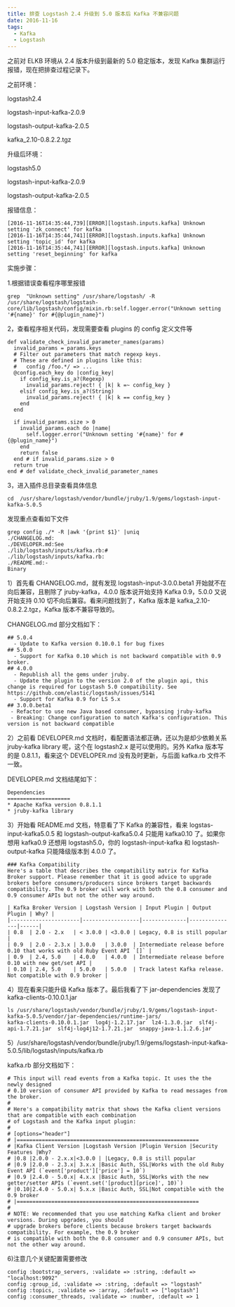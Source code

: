 ```yaml
---
title: 排查 Logstash 2.4 升级到 5.0 版本后 Kafka 不兼容问题
date: 2016-11-16
tags: 
  - Kafka
  - Logstash
---
```


之前对 ELKB 环境从 2.4 版本升级到最新的 5.0 稳定版本，发现 Kafka 集群运行报错，现在把排查过程记录下。

之前环境：

logstash2.4

logstash-input-kafka-2.0.9

logstash-output-kafka-2.0.5

kafka_2.10-0.8.2.2.tgz

升级后环境：

logstash5.0

logstash-input-kafka-2.0.9

logstash-output-kafka-2.0.5

报错信息：

    [2016-11-16T14:35:44,739][ERROR][logstash.inputs.kafka] Unknown setting 'zk_connect' for kafka
    [2016-11-16T14:35:44,741][ERROR][logstash.inputs.kafka] Unknown setting 'topic_id' for kafka
    [2016-11-16T14:35:44,741][ERROR][logstash.inputs.kafka] Unknown setting 'reset_beginning' for kafka

<!--more-->

实施步骤：

1.根据错误查看程序哪里报错

    grep  "Unknown setting" /usr/share/logstash/ -R
    /usr/share/logstash/logstash-core/lib/logstash/config/mixin.rb:self.logger.error("Unknown setting '#{name}' for #{@plugin_name}")

2，查看程序相关代码，发现需要查看 plugins 的 config 定义文件等

    def validate_check_invalid_parameter_names(params)
      invalid_params = params.keys
      # Filter out parameters that match regexp keys.
      # These are defined in plugins like this:
      #   config /foo.*/ => ...
      @config.each_key do |config_key|
        if config_key.is_a?(Regexp)
          invalid_params.reject! { |k| k =~ config_key }
        elsif config_key.is_a?(String)
          invalid_params.reject! { |k| k == config_key }
        end
      end
    
      if invalid_params.size > 0
        invalid_params.each do |name|
          self.logger.error("Unknown setting '#{name}' for #{@plugin_name}")
        end
        return false
      end # if invalid_params.size > 0
      return true
    end # def validate_check_invalid_parameter_names

3，进入插件总目录查看具体信息

    cd  /usr/share/logstash/vendor/bundle/jruby/1.9/gems/logstash-input-kafka-5.0.5

发现重点查看如下文件

    grep config ./* -R |awk '{print $1}' |uniq 
    ./CHANGELOG.md:
    ./DEVELOPER.md:See
    ./lib/logstash/inputs/kafka.rb:#
    ./lib/logstash/inputs/kafka.rb:
    ./README.md:-
    Binary

1）首先看 CHANGELOG.md，就有发现 logstash-input-3.0.0.beta1 开始就不在向后兼容，且剔除了 jruby-kafka，4.0.0 版本说开始支持 Kafka 0.9，5.0.0 又说开始支持 0.10 切不向后兼容。看来问题找到了，Kafka 版本是 kafka_2.10-0.8.2.2.tgz，Kafka 版本不兼容导致的。

CHANGELOG.md 部分文档如下：

    ## 5.0.4
      - Update to Kafka version 0.10.0.1 for bug fixes
    ## 5.0.0
      - Support for Kafka 0.10 which is not backward compatible with 0.9 broker.
    ## 4.0.0
      - Republish all the gems under jruby.
      - Update the plugin to the version 2.0 of the plugin api, this change is required for Logstash 5.0 compatibility. See https://github.com/elastic/logstash/issues/5141
      - Support for Kafka 0.9 for LS 5.x
    ## 3.0.0.beta1
     - Refactor to use new Java based consumer, bypassing jruby-kafka
     - Breaking: Change configuration to match Kafka's configuration. This version is not backward compatible

2）之前看 DEVELOPER.md 文档时，看配置语法都正确，还以为是却少依赖关系 jruby-kafka library 呢，这个在 logstash2.x 是可以使用的。另外 Kafka 版本写的是 0.8.1.1，看来这个 DEVELOPER.md 没有及时更新，与后面 kafka.rb 文件不一致。

DEVELOPER.md 文档结尾如下：

    Dependencies
    ====================
    * Apache Kafka version 0.8.1.1
    * jruby-kafka library

3）开始看 README.md 文档，特意看了下 Kafka 的兼容性，看来 logstas-input-kafka5.0.5 和 logstash-output-kafka5.0.4 只能用 kafka0.10 了。如果你想用 kafka0.9 还想用 logstash5.0，你的 logstash-input-kafka 和 logstash-output-kafka 只能降级版本到 4.0.0 了。

    ### Kafka Compatibility
    Here's a table that describes the compatibility matrix for Kafka Broker support. Please remember that it is good advice to upgrade brokers before consumers/producers since brokers target backwards compatibility. The 0.9 broker will work with both the 0.8 consumer and 0.9 consumer APIs but not the other way around.

    | Kafka Broker Version | Logstash Version | Input Plugin | Output Plugin | Why? |
    |----------------------|------------------|--------------|---------------|------|
    | 0.8  | 2.0 - 2.x   | < 3.0.0 | <3.0.0 | Legacy, 0.8 is still popular |
    | 0.9  | 2.0 - 2.3.x | 3.0.0   | 3.0.0  | Intermediate release before 0.10 that works with old Ruby Event API `[]` |
    | 0.9  | 2.4, 5.0    | 4.0.0   | 4.0.0  | Intermediate release before 0.10 with new get/set API |
    | 0.10 | 2.4, 5.0    | 5.0.0   | 5.0.0  | Track latest Kafka release. Not compatible with 0.9 broker | 

4）现在看来只能升级 Kafka 版本了。最后我看了下 jar-dependencies 发现了 kafka-clients-0.10.0.1.jar

    ls /usr/share/logstash/vendor/bundle/jruby/1.9/gems/logstash-input-kafka-5.0.5/vendor/jar-dependencies/runtime-jars/
    kafka-clients-0.10.0.1.jar  log4j-1.2.17.jar  lz4-1.3.0.jar  slf4j-api-1.7.21.jar  slf4j-log4j12-1.7.21.jar  snappy-java-1.1.2.6.jar

5）/usr/share/logstash/vendor/bundle/jruby/1.9/gems/logstash-input-kafka-5.0.5/lib/logstash/inputs/kafka.rb

kafka.rb 部分文档如下：

    # This input will read events from a Kafka topic. It uses the the newly designed
    # 0.10 version of consumer API provided by Kafka to read messages from the broker.
    #
    # Here's a compatibility matrix that shows the Kafka client versions that are compatible with each combination
    # of Logstash and the Kafka input plugin: 
    # 
    # [options="header"]
    # |==========================================================
    # |Kafka Client Version |Logstash Version |Plugin Version |Security Features |Why?
    # |0.8 |2.0.0 - 2.x.x|<3.0.0 | |Legacy, 0.8 is still popular 
    # |0.9 |2.0.0 - 2.3.x| 3.x.x |Basic Auth, SSL|Works with the old Ruby Event API (`event['product']['price'] = 10`)  
    # |0.9 |2.4.0 - 5.0.x| 4.x.x |Basic Auth, SSL|Works with the new getter/setter APIs (`event.set('[product][price]', 10)`)
    # |0.10|2.4.0 - 5.0.x| 5.x.x |Basic Auth, SSL|Not compatible with the 0.9 broker 
    # |==========================================================
    # 
    # NOTE: We recommended that you use matching Kafka client and broker versions. During upgrades, you should
    # upgrade brokers before clients because brokers target backwards compatibility. For example, the 0.9 broker
    # is compatible with both the 0.8 consumer and 0.9 consumer APIs, but not the other way around.

6)注意几个关键配置需要修改

    config :bootstrap_servers, :validate => :string, :default => "localhost:9092"
    config :group_id, :validate => :string, :default => "logstash"
    config :topics, :validate => :array, :default => ["logstash"]
    config :consumer_threads, :validate => :number, :default => 1
